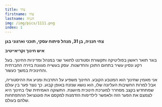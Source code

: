 ```yaml
---
title: צחי
firstname: צחי
lastname: חנניה
img: /img/pics/1111.png
index: 1
---
```


**צחי חנניה, בן 31, מנהל פיתוח עסקי, תוכני וארגוני בגן**

**איש חינוך וקריאייטיב**

בוגר תואר ראשון בפוליטיקה ותקשורת וסטודנט לתואר שני במנהל ומדיניות החינוך. בעל רקע ונסיון עשיר בתחום התוכן והחדשנות.
עסק בעשייה מגוונת בזירה החברתית והחינוכית במשך כעשור.

אני מאמין שחינוך הוא המטבע הקובע. החינוך משפיע על התרבות ומניע את ההיסטוריה, אבל למרות החשיבות העליונה שלו, הוא נושא שנזנח באופן קבוע. כך נוצר פער בין עולם שמתחדש בקצב מסחרר למערכת חינוכית מיושנת. התשוקה האמיתית שלי בחינוך היא לצמצם את הפער הזה ולאפשר לילדימות הזדמנות למקסם את פוטנציאל ההתפתחות שלהם בעולם.
